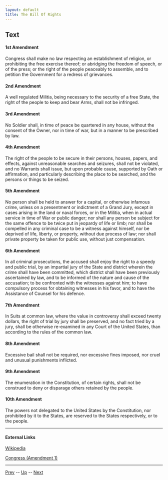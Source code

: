```yaml
---
layout: default
title: The Bill Of Rights
---
```


## Text
#### 1st Amendment
Congress shall make no law respecting an establishment of religion, or prohibiting the free exercise thereof; or abridging the freedom of speech, or of the press; or the right of the people peaceably to assemble, and to petition the Government for a redress of grievances.

#### 2nd Amendment
A well regulated Militia, being necessary to the security of a free State, the right of the people to keep and bear Arms, shall not be infringed.

#### 3rd Amendment
No Soldier shall, in time of peace be quartered in any house, without the consent of the Owner, nor in time of war, but in a manner to be prescribed by law.

#### 4th Amendment
The right of the people to be secure in their persons, houses, papers, and effects, against unreasonable searches and seizures, shall not be violated, and no Warrants shall issue, but upon probable cause, supported by Oath or affirmation, and particularly describing the place to be searched, and the persons or things to be seized.

#### 5th Amendment
No person shall be held to answer for a capital, or otherwise infamous crime, unless on a presentment or indictment of a Grand Jury, except in cases arising in the land or naval forces, or in the Militia, when in actual service in time of War or public danger; nor shall any person be subject for the same offence to be twice put in jeopardy of life or limb; nor shall be compelled in any criminal case to be a witness against himself, nor be deprived of life, liberty, or property, without due process of law; nor shall private property be taken for public use, without just compensation.

#### 6th Amendment
In all criminal prosecutions, the accused shall enjoy the right to a speedy and public trial, by an impartial jury of the State and district wherein the crime shall have been committed, which district shall have been previously ascertained by law, and to be informed of the nature and cause of the accusation; to be confronted with the witnesses against him; to have compulsory process for obtaining witnesses in his favor, and to have the Assistance of Counsel for his defence.

#### 7th Amendment
In Suits at common law, where the value in controversy shall exceed twenty dollars, the right of trial by jury shall be preserved, and no fact tried by a jury, shall be otherwise re-examined in any Court of the United States, than according to the rules of the common law.

#### 8th Amendment
Excessive bail shall not be required, nor excessive fines imposed, nor cruel and unusual punishments inflicted.

#### 9th Amendment
The enumeration in the Constitution, of certain rights, shall not be construed to deny or disparage others retained by the people.

#### 10th Amendment
The powers not delegated to the United States by the Constitution, nor prohibited by it to the States, are reserved to the States respectively, or to the people.

---
#### External Links
[Wikipedia](https://en.wikipedia.org/wiki/United_States_Bill_of_Rights)

[Congress (Amendment 1)](https://constitution.congress.gov/constitution/amendment-1/)

---

[Prev](article_7.md) -- [Up](README.md) -- [Next](amendments.md)
